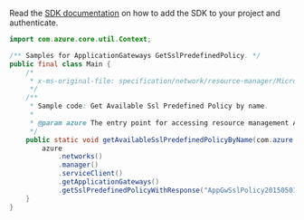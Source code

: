Read the [SDK documentation](https://github.com/Azure/azure-sdk-for-java/blob/azure-resourcemanager_2.14.0/sdk/resourcemanager/azure-resourcemanager/README.md) on how to add the SDK to your project and authenticate.

```java
import com.azure.core.util.Context;

/** Samples for ApplicationGateways GetSslPredefinedPolicy. */
public final class Main {
    /*
     * x-ms-original-file: specification/network/resource-manager/Microsoft.Network/stable/2021-05-01/examples/ApplicationGatewayAvailableSslOptionsPredefinedPolicyGet.json
     */
    /**
     * Sample code: Get Available Ssl Predefined Policy by name.
     *
     * @param azure The entry point for accessing resource management APIs in Azure.
     */
    public static void getAvailableSslPredefinedPolicyByName(com.azure.resourcemanager.AzureResourceManager azure) {
        azure
            .networks()
            .manager()
            .serviceClient()
            .getApplicationGateways()
            .getSslPredefinedPolicyWithResponse("AppGwSslPolicy20150501", Context.NONE);
    }
}
```
